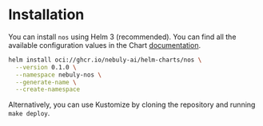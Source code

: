 # Installation

You can install `nos` using Helm 3 (recommended).
You can find all the available configuration values in the Chart [documentation](helm-charts/nos/README.md).

```bash
helm install oci://ghcr.io/nebuly-ai/helm-charts/nos \
  --version 0.1.0 \
  --namespace nebuly-nos \
  --generate-name \
  --create-namespace
```

Alternatively, you can use Kustomize by cloning the repository and running `make deploy`.
